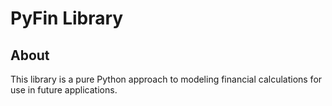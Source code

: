 # PyFin Library

## About

This library is a pure Python approach to modeling financial calculations for use in future applications.
